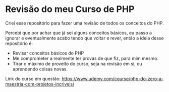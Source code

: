 # Revisão do meu Curso de PHP



Criei esse repositório para fazer uma revisão de todos os conceitos do PHP.

Percebi que por achar que já sei alguns conceitos básicos, eu passo a ignorar e eventualmente acabo tendo que voltar e rever, então a ideia desse repositório é:
  * Revisar conceitos básicos do PHP
  * Me comprometer a realmente ter provas de que fiz, para mim mesmo.
  * Tirar o máximo de proveito do curso, seja na revisão em si, ou aprendendo coisas novas.
  

Link do curso em questão:
https://www.udemy.com/course/php-do-zero-a-maestria-com-projetos-incriveis/
